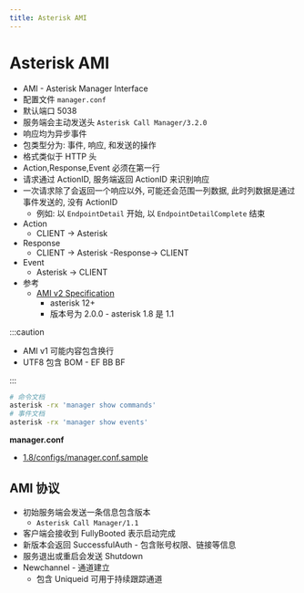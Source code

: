 ```yaml
---
title: Asterisk AMI
---
```


# Asterisk AMI

- AMI - Asterisk Manager Interface
- 配置文件 `manager.conf`
- 默认端口 5038
- 服务端会主动发送头 `Asterisk Call Manager/3.2.0`
- 响应均为异步事件
- 包类型分为: 事件, 响应, 和发送的操作
- 格式类似于 HTTP 头
- Action,Response,Event 必须在第一行
- 请求通过 ActionID, 服务端返回 ActionID 来识别响应
- 一次请求除了会返回一个响应以外, 可能还会范围一列数据, 此时列数据是通过事件发送的, 没有 ActionID
  - 例如: 以 `EndpointDetail` 开始, 以 `EndpointDetailComplete` 结束
- Action
  - CLIENT -> Asterisk
- Response
  - CLIENT -> Asterisk -Response-> CLIENT
- Event
  - Asterisk -> CLIENT
- 参考
  - [AMI v2 Specification](https://wiki.asterisk.org/wiki/display/AST/AMI+v2+Specification)
    - asterisk 12+
    - 版本号为 2.0.0 - asterisk 1.8 是 1.1

:::caution

- AMI v1 可能内容包含换行
- UTF8 包含 BOM - EF BB BF

:::

```bash
# 命令文档
asterisk -rx 'manager show commands'
# 事件文档
asterisk -rx 'manager show events'
```

**manager.conf**

- [1.8/configs/manager.conf.sample](https://github.com/asterisk/asterisk/blob/1.8/configs/manager.conf.sample)

## AMI 协议

- 初始服务端会发送一条信息包含版本
  - `Asterisk Call Manager/1.1`
- 客户端会接收到 FullyBooted 表示启动完成
- 新版本会返回 SuccessfulAuth - 包含账号权限、链接等信息
- 服务退出或重启会发送 Shutdown
- Newchannel - 通道建立
  - 包含 Uniqueid 可用于持续跟踪通道
